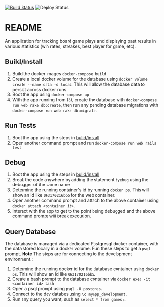 [![Build Status](https://travis-ci.org/bpruitt-goddard/gametrackerv2.svg?branch=master)](https://travis-ci.org/bpruitt-goddard/gametrackerv2)
![Deploy Status](https://heroku-badges.herokuapp.com/?app=boardgame-tracker)

# README

An application for tracking board game plays and displaying past results in various statistics (win rates, streakes, best player for game, etc).

## Build/Install

1. Build the docker images `docker-compose build`
1. Create a local docker volume for the database using `docker volume create --name data -d local`. This will allow the database data to persist across docker runs. 
1. Boot the app using `docker-compose up`
1. With the app running from (3), create the database with `docker-compose run web rake db:create`, then run any pending database migrations with `docker-compose run web rake db:migrate`.

## Run Tests

1. Boot the app using the steps in [bulid/install](#buildinstall)
1. Open another command prompt and run `docker-compose run web rails test`

## Debug

1. Boot the app using the steps in [bulid/install](#buildinstall)
1. Break the code anywhere by adding the statement `byebug` using the debugger of the same name.
1. Determine the running container's id by running `docker ps`. This will show an id like `063170216bb5` for the web container.
1. Open another command prompt and attach to the above container using `docker attach <container id>`.
1. Interact with the app to get to the point being debugged and the above command prompt will break execution.

## Query Database

The database is managed via a dedicated Postgresql docker container, with the data stored locally in a docker volume. Run these steps to get a `psql` prompt. **Note** The steps are for connecting to the development environment.:

1. Determine the running docker id for the database container using `docker ps`. This will show an id like `063170216bb5`.
1. Create a bash prompt to the database container via `docker exec -it <container id> bash`
1. Open a psql prompt using `psql -U postgres`.
1. Connect to the dev databes using `\c myapp_development`.
1. Run any query you want, such as `select * from games;`.
